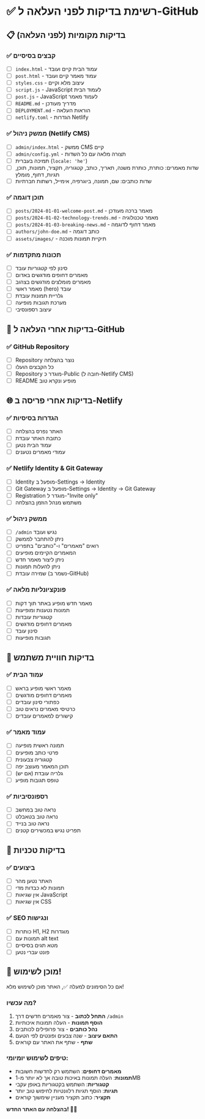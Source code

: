 # ✅ רשימת בדיקות לפני העלאה ל-GitHub

## 📋 בדיקות מקומיות (לפני העלאה)

### ✅ קבצים בסיסיים
- [ ] `index.html` - עמוד הבית קיים ועובד
- [ ] `post.html` - עמוד מאמר קיים ועובד  
- [ ] `styles.css` - עיצוב מלא וקיים
- [ ] `script.js` - JavaScript לעמוד הבית
- [ ] `post.js` - JavaScript לעמוד מאמר
- [ ] `README.md` - מדריך מעודכן
- [ ] `DEPLOYMENT.md` - הוראות העלאה
- [ ] `netlify.toml` - הגדרות Netlify

### ✅ ממשק ניהול (Netlify CMS)
- [ ] `admin/index.html` - ממשק CMS קיים
- [ ] `admin/config.yml` - תצורה מלאה עם כל השדות
- [ ] תמיכה בעברית (`locale: 'he'`)
- [ ] שדות מאמרים: כותרת, כותרת משנה, תאריך, כותב, קטגוריה, תקציר, תמונות, תוכן, תגיות, דחוף, מומלץ
- [ ] שדות כותבים: שם, תמונה, ביוגרפיה, אימייל, רשתות חברתיות

### ✅ תוכן דוגמה
- [ ] `posts/2024-01-01-welcome-post.md` - מאמר ברכה מעודכן
- [ ] `posts/2024-01-02-technology-trends.md` - מאמר טכנולוגיה
- [ ] `posts/2024-01-03-breaking-news.md` - מאמר דחוף לדוגמה
- [ ] `authors/john-doe.md` - כותב דוגמה
- [ ] `assets/images/` - תיקיית תמונות מוכנה

### ✅ תכונות מתקדמות
- [ ] סינון לפי קטגוריות עובד
- [ ] מאמרים דחופים מודגשים באדום
- [ ] מאמרים מומלצים מודגשים בצהוב
- [ ] מאמר ראשי (hero) עובד
- [ ] גלריית תמונות עובדת
- [ ] מערכת תגובות מופיעה
- [ ] עיצוב רספונסיבי

## 🚀 בדיקות אחרי העלאה ל-GitHub

### ✅ GitHub Repository
- [ ] Repository נוצר בהצלחה
- [ ] כל הקבצים הועלו
- [ ] Repository מוגדר כ-Public (חובה ל-Netlify CMS)
- [ ] README מופיע ונקרא טוב

## 🌐 בדיקות אחרי פריסה ב-Netlify

### ✅ הגדרות בסיסיות
- [ ] האתר נפרס בהצלחה
- [ ] כתובת האתר עובדת
- [ ] עמוד הבית נטען
- [ ] עמודי מאמרים נטענים

### ✅ Netlify Identity & Git Gateway
- [ ] Identity מופעל ב-Settings → Identity
- [ ] Git Gateway מופעל ב-Settings → Identity → Git Gateway
- [ ] Registration מוגדר ל-"Invite only"
- [ ] משתמש מנהל הוזמן בהצלחה

### ✅ ממשק ניהול
- [ ] `/admin` נגיש ועובד
- [ ] ניתן להתחבר לממשק
- [ ] רואים "מאמרים" ו-"כותבים" בתפריט
- [ ] המאמרים הקיימים מופיעים
- [ ] ניתן ליצור מאמר חדש
- [ ] ניתן להעלות תמונות
- [ ] שמירה עובדת (נשמר ב-GitHub)

### ✅ פונקציונליות מלאה
- [ ] מאמר חדש מופיע באתר תוך דקות
- [ ] תמונות נטענות ומופיעות
- [ ] קטגוריות עובדות
- [ ] מאמרים דחופים מודגשים
- [ ] סינון עובד
- [ ] תגובות מופיעות

## 🎯 בדיקות חוויית משתמש

### ✅ עמוד הבית
- [ ] מאמר ראשי מופיע בראש
- [ ] מאמרים דחופים מודגשים
- [ ] כפתורי סינון עובדים
- [ ] כרטיסי מאמרים נראים טוב
- [ ] קישורים למאמרים עובדים

### ✅ עמוד מאמר
- [ ] תמונה ראשית מופיעה
- [ ] פרטי כותב מופיעים
- [ ] קטגוריה צבעונית
- [ ] תוכן המאמר מעוצב יפה
- [ ] גלריה עובדת (אם יש)
- [ ] טופס תגובות מופיע

### ✅ רספונסיביות
- [ ] נראה טוב במחשב
- [ ] נראה טוב בטאבלט
- [ ] נראה טוב בנייד
- [ ] תפריט נגיש במכשירים קטנים

## 🔧 בדיקות טכניות

### ✅ ביצועים
- [ ] האתר נטען מהר
- [ ] תמונות לא כבדות מדי
- [ ] אין שגיאות JavaScript
- [ ] אין שגיאות CSS

### ✅ SEO ונגישות
- [ ] כותרות H1, H2 מוגדרות
- [ ] תמונות עם alt text
- [ ] מטא תגים בסיסיים
- [ ] פונט עברי נטען

## 🎉 מוכן לשימוש!

אם כל הסימונים למעלה ✅, האתר מוכן לשימוש מלא!

### מה עכשיו?
1. **התחל לכתוב** - צור מאמרים חדשים דרך `/admin`
2. **הוסף תמונות** - העלה תמונות איכותיות
3. **נהל כותבים** - צור פרופילים לכותבים
4. **התאם עיצוב** - שנה צבעים ופונטים לפי הטעם
5. **שתף** - שתף את האתר עם קוראים

### טיפים לשימוש יומיומי:
- **מאמרים דחופים**: השתמש רק לחדשות חשובות
- **תמונות**: העלה תמונות באיכות טובה אך לא יותר מ-1MB
- **קטגוריות**: השתמש בקטגוריות באופן עקבי
- **תגיות**: הוסף תגיות רלוונטיות לחיפוש טוב יותר
- **תקציר**: כתוב תקציר מעניין שימשוך קוראים

**בהצלחה עם האתר החדש! 🚀📰** 